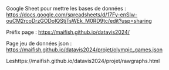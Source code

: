 Google Sheet pour mettre les bases de données : https://docs.google.com/spreadsheets/d/17Fy-enSIw-ouCM2rcoDrzGODoIQStjTsWEk_M0RD9tc/edit?usp=sharing

Préfix page : https://maifish.github.io/datavis2024/

Page jeu de données json : https://maifish.github.io/datavis2024/projet/olympic_games.json

Leshttps://maifish.github.io/datavis2024/projet/rawgraphs.html
